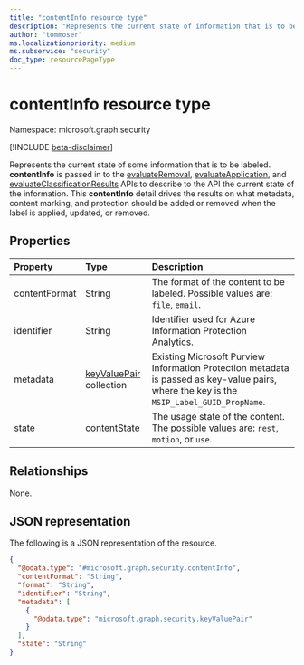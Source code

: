 ```yaml
---
title: "contentInfo resource type"
description: "Represents the current state of information that is to be labeled."
author: "tommoser"
ms.localizationpriority: medium
ms.subservice: "security"
doc_type: resourcePageType
---
```


# contentInfo resource type

Namespace: microsoft.graph.security

[!INCLUDE [beta-disclaimer](../../includes/beta-disclaimer.md)]

Represents the current state of some information that is to be labeled. **contentInfo** is passed in to the [evaluateRemoval](../api/security-sensitivitylabel-evaluateremoval.md), [evaluateApplication](../api/security-sensitivitylabel-evaluateapplication.md), and [evaluateClassificationResults](../api/security-sensitivitylabel-evaluateclassificationresults.md) APIs to describe to the API the current state of the information. This **contentInfo** detail drives the results on what metadata, content marking, and protection should be added or removed when the label is applied, updated, or removed.

## Properties
| Property      | Type                                                                                      | Description                                                                                                                     |
| :------------ | :---------------------------------------------------------------------------------------- | :------------------------------------------------------------------------------------------------------------------------------ |
| contentFormat | String                                                                                    | The format of the content to be labeled. Possible values are: `file`, `email`.                                                                     |
| identifier    | String                                                                                    | Identifier used for Azure Information Protection Analytics.                                                                     |
| metadata      | [keyValuePair](../resources/security-keyvaluepair.md) collection | Existing Microsoft Purview Information Protection metadata is passed as key-value pairs, where the key is the `MSIP_Label_GUID_PropName`. |
| state         | contentState                                                                              | The usage state of the content. The possible values are: `rest`, `motion`, or `use`.                                                                                |

## Relationships
None.

## JSON representation
The following is a JSON representation of the resource.
<!-- {
  "blockType": "resource",
  "@odata.type": "microsoft.graph.security.contentInfo"
}
-->
``` json
{
  "@odata.type": "#microsoft.graph.security.contentInfo",
  "contentFormat": "String",
  "format": "String",
  "identifier": "String",
  "metadata": [
    {
      "@odata.type": "microsoft.graph.security.keyValuePair"
    }
  ],
  "state": "String"
}
```

